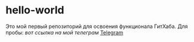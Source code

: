 # hello-world
Это мой первый репозиторий для освоения функционала ГитХаба.
Для пробы: *вот ссылка на мой телеграм* [Telegram](https://t.me/A_Gron)
